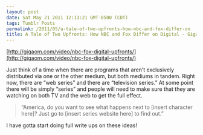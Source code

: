 ```yaml
---
layout: post
date: Sat May 21 2011 12:13:21 GMT-0500 (CDT)
tags: Tumblr Posts
permalink: /2011/05/a-tale-of-two-upfronts-how-nbc-and-fox-differ-on
title: A Tale of Two Upfronts: How NBC and Fox Differ on Digital - GigaOM
---
```


[http://gigaom.com/video/nbc-fox-digital-upfronts/](http://gigaom.com/video/nbc-fox-digital-upfronts/)

Just think of a time when there are programs that aren’t exclusively distributed via one or the other medium, but both mediums in tandem. Right now, there are “web series” and there are “television series.” At some point there will be simply “series” and people will need to make sure that they are watching on both TV and the web to get the full effect.

> “America, do you want to see what happens next to [insert character here]? Just go to [insert series website here] to find out.”

I have gotta start doing full write ups on these ideas!
